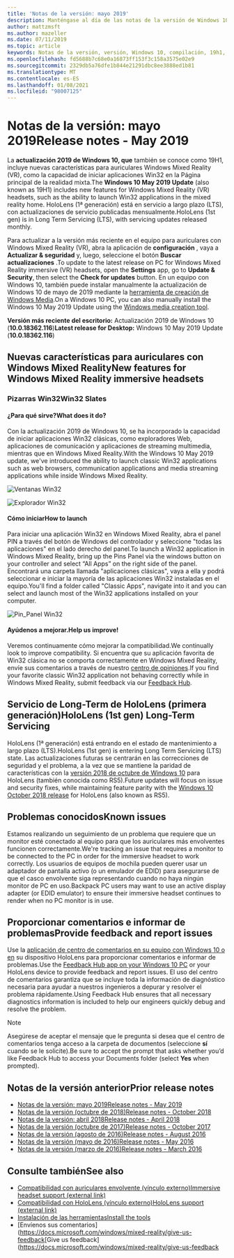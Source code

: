 ```yaml
---
title: 'Notas de la versión: mayo 2019'
description: Manténgase al día de las notas de la versión de Windows 10 de mayo de 2019/19H1 para Windows 10.
author: mattzmsft
ms.author: mazeller
ms.date: 07/11/2019
ms.topic: article
keywords: Notas de la versión, versión, Windows 10, compilación, 19h1, so, mayo 2019
ms.openlocfilehash: fd5688b7c68e0a16873ff153f3c158a3575e02e9
ms.sourcegitcommit: 2329db5a76dfe1b844e21291dbc8ee3888ed1b81
ms.translationtype: MT
ms.contentlocale: es-ES
ms.lasthandoff: 01/08/2021
ms.locfileid: "98007125"
---
```

# <a name="release-notes---may-2019"></a><span data-ttu-id="c13ae-104">Notas de la versión: mayo 2019</span><span class="sxs-lookup"><span data-stu-id="c13ae-104">Release notes - May 2019</span></span>

<span data-ttu-id="c13ae-105">La **actualización 2019 de Windows 10, que** también se conoce como 19H1, incluye nuevas características para auriculares Windows Mixed Reality (VR), como la capacidad de iniciar aplicaciones Win32 en la Página principal de la realidad mixta.</span><span class="sxs-lookup"><span data-stu-id="c13ae-105">The **Windows 10 May 2019 Update** (also known as 19H1) includes new features for Windows Mixed Reality (VR) headsets, such as the ability to launch Win32 applications in the mixed reality home.</span></span> <span data-ttu-id="c13ae-106">HoloLens (1ª generación) está en servicio a largo plazo (LTS), con actualizaciones de servicio publicadas mensualmente.</span><span class="sxs-lookup"><span data-stu-id="c13ae-106">HoloLens (1st gen) is in Long Term Servicing (LTS), with servicing updates released monthly.</span></span>

<span data-ttu-id="c13ae-107">Para actualizar a la versión más reciente en el equipo para auriculares con Windows Mixed Reality (VR), abra la aplicación de **configuración** , vaya a **Actualizar & seguridad** y, luego, seleccione el botón **Buscar actualizaciones** .</span><span class="sxs-lookup"><span data-stu-id="c13ae-107">To update to the latest release on PC for Windows Mixed Reality immersive (VR) headsets, open the **Settings** app, go to **Update & Security**, then select the **Check for updates** button.</span></span> <span data-ttu-id="c13ae-108">En un equipo con Windows 10, también puede instalar manualmente la actualización de Windows 10 de mayo de 2019 mediante la [herramienta de creación de Windows Media](https://www.microsoft.com/software-download/windows10).</span><span class="sxs-lookup"><span data-stu-id="c13ae-108">On a Windows 10 PC, you can also manually install the Windows 10 May 2019 Update using the [Windows media creation tool](https://www.microsoft.com/software-download/windows10).</span></span>

<span data-ttu-id="c13ae-109">**Versión más reciente del escritorio:** Actualización 2019 de Windows 10 (**10.0.18362.116**)</span><span class="sxs-lookup"><span data-stu-id="c13ae-109">**Latest release for Desktop:** Windows 10 May 2019 Update (**10.0.18362.116**)</span></span><br>

## <a name="new-features-for-windows-mixed-reality-immersive-headsets"></a><span data-ttu-id="c13ae-110">Nuevas características para auriculares con Windows Mixed Reality</span><span class="sxs-lookup"><span data-stu-id="c13ae-110">New features for Windows Mixed Reality immersive headsets</span></span>

### <a name="win32-slates"></a><span data-ttu-id="c13ae-111">Pizarras Win32</span><span class="sxs-lookup"><span data-stu-id="c13ae-111">Win32 Slates</span></span>

#### <a name="what-does-it-do"></a><span data-ttu-id="c13ae-112">¿Para qué sirve?</span><span class="sxs-lookup"><span data-stu-id="c13ae-112">What does it do?</span></span> 
<span data-ttu-id="c13ae-113">Con la actualización 2019 de Windows 10, se ha incorporado la capacidad de iniciar aplicaciones Win32 clásicas, como exploradores Web, aplicaciones de comunicación y aplicaciones de streaming multimedia, mientras que en Windows Mixed Reality.</span><span class="sxs-lookup"><span data-stu-id="c13ae-113">With the Windows 10 May 2019 update, we've introduced the ability to launch classic Win32 applications such as web browsers, communication applications and media streaming applications while inside Windows Mixed Reality.</span></span> 

![Ventanas Win32](images/mr-win32-slates-1.png)

![Explorador Win32](images/mr-win32-slates-2.png)

#### <a name="how-to-launch"></a><span data-ttu-id="c13ae-116">Cómo iniciar</span><span class="sxs-lookup"><span data-stu-id="c13ae-116">How to launch</span></span>
<span data-ttu-id="c13ae-117">Para iniciar una aplicación Win32 en Windows Mixed Reality, abra el panel PIN a través del botón de Windows del controlador y seleccione "todas las aplicaciones" en el lado derecho del panel.</span><span class="sxs-lookup"><span data-stu-id="c13ae-117">To launch a Win32 application in Windows Mixed Reality, bring up the Pins Panel via the windows button on your controller and select “All Apps” on the right side of the panel.</span></span>  <span data-ttu-id="c13ae-118">Encontrará una carpeta llamada "aplicaciones clásicas", vaya a ella y podrá seleccionar e iniciar la mayoría de las aplicaciones Win32 instaladas en el equipo.</span><span class="sxs-lookup"><span data-stu-id="c13ae-118">You'll find a folder called "Classic Apps", navigate into it and you can select and launch most of the Win32 applications installed on your computer.</span></span>

![Pin_Panel Win32](images/mr-win32-slates-pinspanel.png)

#### <a name="help-us-improve"></a><span data-ttu-id="c13ae-120">Ayúdenos a mejorar.</span><span class="sxs-lookup"><span data-stu-id="c13ae-120">Help us improve!</span></span>
<span data-ttu-id="c13ae-121">Veremos continuamente cómo mejorar la compatibilidad.</span><span class="sxs-lookup"><span data-stu-id="c13ae-121">We continually look to improve compatibility.</span></span>  <span data-ttu-id="c13ae-122">Si encuentra que su aplicación favorita de Win32 clásica no se comporta correctamente en Windows Mixed Reality, envíe sus comentarios a través de nuestro [centro de opiniones](https://support.microsoft.com//help/4021566/windows-10-send-feedback-to-microsoft-with-feedback-hub).</span><span class="sxs-lookup"><span data-stu-id="c13ae-122">If you find your favorite classic Win32 application not behaving correctly while in Windows Mixed Reality, submit feedback via our [Feedback Hub](https://support.microsoft.com//help/4021566/windows-10-send-feedback-to-microsoft-with-feedback-hub).</span></span>

## <a name="hololens-1st-gen-long-term-servicing"></a><span data-ttu-id="c13ae-123">Servicio de Long-Term de HoloLens (primera generación)</span><span class="sxs-lookup"><span data-stu-id="c13ae-123">HoloLens (1st gen) Long-Term Servicing</span></span>

<span data-ttu-id="c13ae-124">HoloLens (1ª generación) está entrando en el estado de mantenimiento a largo plazo (LTS).</span><span class="sxs-lookup"><span data-stu-id="c13ae-124">HoloLens (1st gen) is entering Long Term Servicing (LTS) state.</span></span> <span data-ttu-id="c13ae-125">Las actualizaciones futuras se centrarán en las correcciones de seguridad y el problema, a la vez que se mantiene la paridad de características con la [versión 2018 de octubre de Windows 10](release-notes-october-2018.md) para HoloLens (también conocida como RS5).</span><span class="sxs-lookup"><span data-stu-id="c13ae-125">Future updates will focus on issue and security fixes, while maintaining feature parity with the [Windows 10 October 2018 release](release-notes-october-2018.md) for HoloLens (also known as RS5).</span></span> 

## <a name="known-issues"></a><span data-ttu-id="c13ae-126">Problemas conocidos</span><span class="sxs-lookup"><span data-stu-id="c13ae-126">Known issues</span></span>

<span data-ttu-id="c13ae-127">Estamos realizando un seguimiento de un problema que requiere que un monitor esté conectado al equipo para que los auriculares más envolventes funcionen correctamente.</span><span class="sxs-lookup"><span data-stu-id="c13ae-127">We're tracking an issue that requires a monitor to be connected to the PC in order for the immersive headset to work correctly.</span></span> <span data-ttu-id="c13ae-128">Los usuarios de equipos de mochila pueden querer usar un adaptador de pantalla activo (o un emulador de EDID) para asegurarse de que el casco envolvente siga representando cuando no haya ningún monitor de PC en uso.</span><span class="sxs-lookup"><span data-stu-id="c13ae-128">Backpack PC users may want to use an active display adapter (or EDID emulator) to ensure their immersive headset continues to render when no PC monitor is in use.</span></span> 

## <a name="provide-feedback-and-report-issues"></a><span data-ttu-id="c13ae-129">Proporcionar comentarios e informar de problemas</span><span class="sxs-lookup"><span data-stu-id="c13ae-129">Provide feedback and report issues</span></span>

<span data-ttu-id="c13ae-130">Use la [aplicación de centro de comentarios en su equipo con Windows 10 o en](https://docs.microsoft.com/windows/mixed-reality/give-us-feedback) su dispositivo HoloLens para proporcionar comentarios e informar de problemas.</span><span class="sxs-lookup"><span data-stu-id="c13ae-130">Use the [Feedback Hub app on your Windows 10 PC](https://docs.microsoft.com/windows/mixed-reality/give-us-feedback) or your HoloLens device to provide feedback and report issues.</span></span> <span data-ttu-id="c13ae-131">El uso del centro de comentarios garantiza que se incluye toda la información de diagnóstico necesaria para ayudar a nuestros ingenieros a depurar y resolver el problema rápidamente.</span><span class="sxs-lookup"><span data-stu-id="c13ae-131">Using Feedback Hub ensures that all necessary diagnostics information is included to help our engineers quickly debug and resolve the problem.</span></span>

>[!NOTE]
><span data-ttu-id="c13ae-132">Asegúrese de aceptar el mensaje que le pregunta si desea que el centro de comentarios tenga acceso a la carpeta de documentos (seleccione **sí** cuando se le solicite).</span><span class="sxs-lookup"><span data-stu-id="c13ae-132">Be sure to accept the prompt that asks whether you’d like Feedback Hub to access your Documents folder (select **Yes** when prompted).</span></span>

## <a name="prior-release-notes"></a><span data-ttu-id="c13ae-133">Notas de la versión anterior</span><span class="sxs-lookup"><span data-stu-id="c13ae-133">Prior release notes</span></span>

* [<span data-ttu-id="c13ae-134">Notas de la versión: mayo 2019</span><span class="sxs-lookup"><span data-stu-id="c13ae-134">Release notes - May 2019</span></span>](release-notes-may-2019.md)
* [<span data-ttu-id="c13ae-135">Notas de la versión (octubre de 2018)</span><span class="sxs-lookup"><span data-stu-id="c13ae-135">Release notes - October 2018</span></span>](release-notes-october-2018.md)
* [<span data-ttu-id="c13ae-136">Notas de la versión: abril 2018</span><span class="sxs-lookup"><span data-stu-id="c13ae-136">Release notes - April 2018</span></span>](release-notes-april-2018.md)
* [<span data-ttu-id="c13ae-137">Notas de la versión (octubre de 2017)</span><span class="sxs-lookup"><span data-stu-id="c13ae-137">Release notes - October 2017</span></span>](release-notes-october-2017.md)
* [<span data-ttu-id="c13ae-138">Notas de la versión (agosto de 2016)</span><span class="sxs-lookup"><span data-stu-id="c13ae-138">Release notes - August 2016</span></span>](release-notes-august-2016.md)
* [<span data-ttu-id="c13ae-139">Notas de la versión (mayo de 2016)</span><span class="sxs-lookup"><span data-stu-id="c13ae-139">Release notes - May 2016</span></span>](release-notes-may-2016.md)
* [<span data-ttu-id="c13ae-140">Notas de la versión (marzo de 2016)</span><span class="sxs-lookup"><span data-stu-id="c13ae-140">Release notes - March 2016</span></span>](release-notes-march-2016.md)

## <a name="see-also"></a><span data-ttu-id="c13ae-141">Consulte también</span><span class="sxs-lookup"><span data-stu-id="c13ae-141">See also</span></span>
* [<span data-ttu-id="c13ae-142">Compatibilidad con auriculares envolvente (vínculo externo)</span><span class="sxs-lookup"><span data-stu-id="c13ae-142">Immersive headset support (external link)</span></span>](https://docs.microsoft.com/windows/mixed-reality/enthusiast-guide/troubleshooting-windows-mixed-reality)
* [<span data-ttu-id="c13ae-143">Compatibilidad con HoloLens (vínculo externo)</span><span class="sxs-lookup"><span data-stu-id="c13ae-143">HoloLens support (external link)</span></span>](https://support.microsoft.com/products/hololens)
* [<span data-ttu-id="c13ae-144">Instalación de las herramientas</span><span class="sxs-lookup"><span data-stu-id="c13ae-144">Install the tools</span></span>](https://docs.microsoft.com/windows/mixed-reality/develop/install-the-tools)
* <span data-ttu-id="c13ae-145">[Envíenos sus comentarios] (https://docs.microsoft.com/windows/mixed-reality/give-us-feedback</span><span class="sxs-lookup"><span data-stu-id="c13ae-145">[Give us feedback](https://docs.microsoft.com/windows/mixed-reality/give-us-feedback</span></span>

